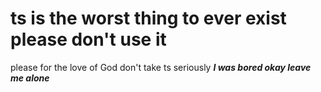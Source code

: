 # ts is the worst thing to ever exist please don't use it
please for the love of God don't take ts seriously ***I was bored okay leave me alone***
